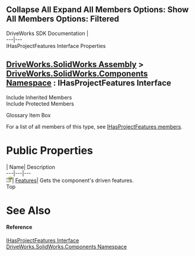 Collapse All Expand All Members Options: Show All  Members Options: Filtered   
---  
DriveWorks SDK Documentation  |   
---|---  
IHasProjectFeatures Interface Properties   
  
[DriveWorks.SolidWorks Assembly](topic13342.md) > [DriveWorks.SolidWorks.Components Namespace](topic13925.md) : IHasProjectFeatures Interface  
---  
  
Include Inherited Members    
Include Protected Members    


Glossary Item Box

For a list of all members of this type, see [IHasProjectFeatures members](topic13988.md).

# Public Properties

| Name| Description  
---|---|---  
![ Property](dotnetimages/Property.gif)| [Features](topic13992.md)| Gets the component's driven features.   
Top

# See Also

#### Reference

[IHasProjectFeatures Interface](topic13987.md)   
[DriveWorks.SolidWorks.Components Namespace](topic13925.md)


